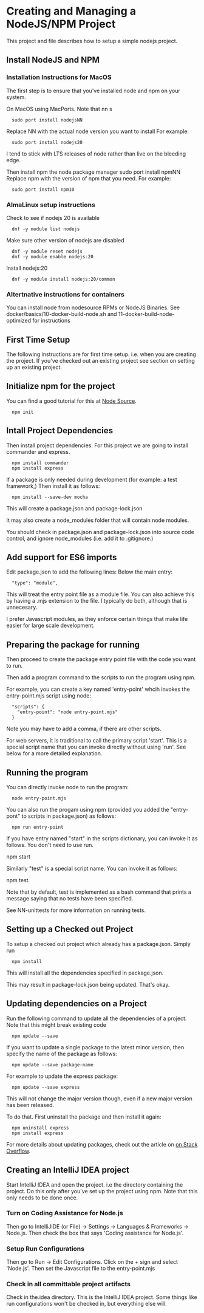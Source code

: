 # Creating and Managing a NodeJS/NPM Project
This project and file describes how to setup a simple nodejs
project.

## Install NodeJS and NPM
### Installation Instructions for MacOS
The first step is to ensure that you've installed node and
npm on your system.

On MacOS using MacPorts. Note that nn s
```
  sudo port install nodejsNN 
```

Replace NN with the actual node version you want to install
For example:

```
  sudo port install nodejs20
```

I tend to stick with LTS releases of node rather than live
on the bleeding edge.
  
Then install npm the node package manager
  sudo port install npmNN
Replace npm with the version of npm that you need.
For example:

```
  sudo port install npm10
```

### AlmaLinux setup instructions
Check to see if nodejs 20 is available
```
  dnf -y module list nodejs
```
Make sure other version of nodejs are disabled
```
  dnf -y module reset nodejs
  dnf -y module enable nodejs:20
```

Install nodejs:20
```
  dnf -y module install nodejs:20/common
```

### Altertnative instructions for containers

You can install node from nodesource RPMs
or 
NodeJS Binaries. See docker/basics/10-docker-build-node.sh
and 11-docker-build-node-optimized for instructions

## First Time Setup
The following instructions are for first time setup. i.e. when
you are creating the project. If you've checked out an existing
project see  section on setting up an existing project.

## Initialize npm for the project
You can find a good tutorial for this at
[Node Source](https://nodesource.com/blog/an-absolute-beginners-guide-to-using-npm/).

```
  npm init
```

## Intall Project Dependencies
Then install project dependencies. For this project we are going to
install commander and express.

```
  npm install commander
  npm install express
```

If a package is only needed during development (for example:
a test framework,) Then install it as follows:

```
  npm install --save-dev mocha
```

This will create a package.json and package-lock.json

It may also create a node_modules folder that will contain
node modules. 

You should check in package.json and package-lock.json
into source code control, and ignore node_modules (i.e.
add it to .gitignore.)

## Add support for ES6 imports
Edit package.json to add the following lines:
Below the main entry:

```
  "type": "module",
```

This will treat the entry point file as a module file. You can
also achieve this by having a .mjs extension to the file.
I typically do both, although that is unnecesary.

I prefer Javascript modules, as they enforce certain
things that make life easier for large scale development.

## Preparing the package for running
Then proceed to create the package entry point file
with the code you want to run.

Then add a program command to the scripts to run the program
using npm.

For example, you can create a key named 'entry-point' whcih
invokes the entry-point.mjs script using node:

```
  "scripts": {
    "entry-point": "node entry-point.mjs"
  }
```
Note you may have to add a comma, if there are
other scripts.

For web servers, it is traditional to call the primary
script 'start'. This is a special script name that you
can invoke directly without using 'run'. See below
for a more detailed explanation.

## Running the program
You can directly invoke node to run the program:

```
  node entry-point.mjs
```

You can also run the progam using npm (provided
you added the "entry-pont" to scripts in package.json)
as follows:

```
  npm run entry-point
```

If you have entry named "start" in the scripts
dictionary, you can invoke it as follows. You
don't need to use run.

npm start

Similarly "test" is a special script name.
You can invoke it as follows:

npm test.

Note that by default, test is implemented
as a bash command that prints a message
saying that no tests have been specified.

See NN-unittests for more information on
running tests.

## Setting up a Checked out Project

To setup a checked out project which 
already has a package.json. Simply
run 
```
  npm install
```
This will install all the dependencies
specified in package.json.

This may result in package-lock.json
being updated. That's okay.

## Updating dependencies on a Project
Run the following command to update all the dependencies
of a project. Note that this might break existing code

```
  npm update --save
```
If you want to update a single package to the latest
minor version, then specify the name of the package
as follows:

```
  npm update --save package-name
```

For example to update the express package:
```
  npm update --save express
```

This will not change the major version though, 
even if a new major version has been released.

To do that. First uninstall the package
and then install it again:

```
  npm uninstall express
  npm install express
```

For more details about updating packages, check out
the article on 
[on Stack Overflow](https://stackoverflow.com/questions/43127863/node-update-a-specific-package).



## Creating an IntelliJ IDEA project

Start IntelliJ IDEA and open the project. i.e the directory containing
the project. Do this only after
you've set up the project using npm. Note that
this only needs to be done once.

### Turn on Coding Assistance for Node.js
Then go to IntelliJIDE (or File) -> Settings -> Languages & Frameworks
-> Node.js. Then check the box that says 'Coding assistance for
Node.js'.

### Setup Run Configurations
Then go to Run -> Edit Configurations. Click on the + sign and
select 'Node.js'. Then set the Javascript file to the
entry-point.mjs

### Check in all committable project artifacts
Check in the.idea directory. This is the IntelliJ
IDEA project. Some things like run configurations won't
be checked in, but everything else will.

